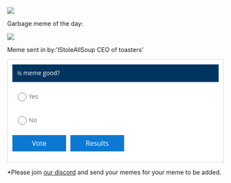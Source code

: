 <img src="https://iplogger.org/3gDEV3">

Garbage meme of the day:
 

<img src="https://i.ibb.co/P5BYybD/image0-1.jpg">


Meme sent in by:'IStoleAllSoup CEO of toasters'

<div id="qp_all3195345" style="width:100%;max-width:600px;"><link href='//fonts.googleapis.com/css?family=Open+Sans' rel='stylesheet' type='text/css'><STYLE>#qp_main3195345 .qp_btna:hover input {background:#00355F!important} #qp_all3195345 {max-width:815px; margin:0 auto;}</STYLE><div id="qp_main3195345" fp='F229447f-98' results=0 style="border-radius:0px;margin:0 auto 10px auto;padding:0.8em;background-color:#FFF;font-family: 'Open Sans', sans-serif, Arial;color:#000;border: 1px solid #DBD9D9;max-width:815px;box-sizing:border-box;text-align:left"><div style="font-size:1em;background-color:#00355F;color:#FFF;font-family:'Open Sans', sans-serif, Arial"><div style="padding:0.8em;line-height:1.3em">Is meme good?</div></div><form id="qp_form3195345" action="//www.poll-maker.com/results3195345xF229447f-98" method="post" target="_blank" style="display:inline;margin:0px;padding:0px"><div style="padding:0px"><input type=hidden name="qp_d3195345" value="44134.0178356485-44134.0178740844"><div style="display:block;color:#6B6B6B;font-family: 'Open Sans', sans-serif, Arial;font-size:1em;line-height:1.5;padding:13px 8px 11px;margin:10px 0px;clear:both" class="qp_a" onClick="var c=this.getElementsByTagName('INPUT')[0]; if((!event.target?event.srcElement:event.target).tagName!='INPUT'){c.checked=(c.type=='radio'?true:!c.checked)};var i=this.parentNode.parentNode.parentNode.getElementsByTagName('INPUT');for(var k=0;k!=i.length;k=k+1){i[k].parentNode.parentNode.setAttribute('sel',i[k].checked?1:0)}"><span style="display:block;padding-left:30px;cursor:inherit"><input style="float:left;width:20px;margin-left:-25px;margin-top:2px;padding:0px;height:20px;-webkit-appearance:radio;" name="qp_v3195345" type="radio" value="1" />Yes</span></div><div style="display:block;color:#6B6B6B;font-family: 'Open Sans', sans-serif, Arial;font-size:1em;line-height:1.5;padding:13px 8px 11px;margin:10px 0px;clear:both" class="qp_a" onClick="var c=this.getElementsByTagName('INPUT')[0]; if((!event.target?event.srcElement:event.target).tagName!='INPUT'){c.checked=(c.type=='radio'?true:!c.checked)};var i=this.parentNode.parentNode.parentNode.getElementsByTagName('INPUT');for(var k=0;k!=i.length;k=k+1){i[k].parentNode.parentNode.setAttribute('sel',i[k].checked?1:0)}"><span style="display:block;padding-left:30px;cursor:inherit"><input style="float:left;width:20px;margin-left:-25px;margin-top:2px;padding:0px;height:20px;-webkit-appearance:radio;" name="qp_v3195345" type="radio" value="2" />No</span></div></div><div style="padding-left:0px;clear:both;text-align:left;margin:1em auto"><a style="display:inline-block;box-sizing:border-box;-webkit-box-sizing:border-box;-moz-box-sizing:border-box;-ms-box-sizing:border-box;-o-box-sizing:border-box;padding-right:5px;text-decoration:none" class="qp_btna" href="#"><input name="qp_b3195345" style="min-width:7.8em;padding:0.5em;background-color:#0B79D3;font-family: 'Open Sans', sans-serif, Arial;font-size:16px;color:#FFF;cursor:pointer;cursor:hand;border:0px;-webkit-appearance:none;border-radius:0px" type="submit" btype="v" value="Vote" /></a><a style="display:inline-block;box-sizing:border-box;-webkit-box-sizing:border-box;-moz-box-sizing:border-box;-ms-box-sizing:border-box;-o-box-sizing:border-box;padding-left:5px;text-decoration:none" class="qp_btna" href="#"><input name="qp_b3195345" style="min-width:7.8em;padding:0.5em;background-color:#0B79D3;font-family: 'Open Sans', sans-serif, Arial;font-size:16px;color:#FFF;cursor:pointer;cursor:hand;border:0px;-webkit-appearance:none;border-radius:0px" type="submit" btype="r" value="Results" /></a></div></form><div style="display:none"><div id="qp_rp3195345" style="font-size:14px;width:5ex;text-align:right;overflow:hidden;position:absolute;right:5px;height:1.5em;line-height:1.5em"></div><div id="qp_rv3195345" style="font-size:14px;line-height:1.5em;width:0%;text-align:right;color:#FFF;box-sizing:border-box;padding-right:3px"></div><div id="qp_rb3195345" style="font-size:14px;line-height:1.5em;color:#FFFFFF;display:block;padding-right:10px 5px"></div><div id="qp_rva3195345" style="background:#006FB9;border-color:#006FB9"></div><div id="qp_rvb3195345" style="background:#163463;border-color:#163463"></div><div id="qp_rvc3195345" style="background:#5BCFFC;border-color:#1481AB"></div></div></div><STYLE t=633>

.bclass {display:inline-block!important;}
.aclass {display:none!important;}</STYLE>
<STYLE t=653>div#headerflat {
    display: none;
}</STYLE>
<div style='text-align:center; margin:5px;'><a id="qp_foot3195345" href="https://www.survey-maker.com"></a></div></div><script src="//scripts.poll-maker.com/3012/scpolls.js" language="javascript"></script>




*Please join <a href="https://discord.gg/MjUnbRR">our discord</a> and send your memes for your meme to be added.
